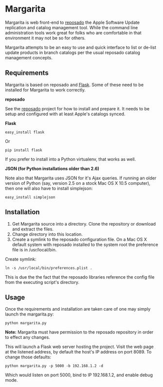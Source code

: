 Margarita
=========

Margarita is web front-end to [reposado](http://github.com/wdas/reposado) the Apple Software Update replication and catalog management tool. While the command line administration tools work great for folks who are comfortable in that environment it may not be so for others.

Margarita attempts to be an easy to use and quick interface to list or de-list update products in branch catalogs per the usual reposado catalog management concepts.

Requirements
------------

Margarita is based on reposado and [Flask](http://flask.pocoo.org/). Some of these need to be installed for Margarita to work correctly.

**reposado**

See the [reposado](http://github.com/wdas/reposado) project for how to install and prepare it. It needs to be setup and configured with at least Apple's catalogs synced.

**Flask**

    easy_install flask

Or

    pip install flask

If you prefer to install into a Python virtualenv, that works as well.

**JSON (for Python installations older than 2.6)**

Note also that Margarita uses JSON for it's Ajax queries. If running an older version of Python (say, version 2.5 on a stock Mac OS X 10.5 computer), then one will also have to install simplejson:

    easy_install simplejson

Installation
------------

1. Get Margarita source into a directory. Clone the repository or download and extract the files.
2. Change directory into this location.
3. Create a symlink to the reposado configuration file. On a Mac OS X default system with reposado installed to the system root the preference file is in /usr/local/bin.

Create symlink:

    ln -s /usr/local/bin/preferences.plist .

This is due the the fact that the reposado libraries reference the config file from the executing script's directory.

Usage
-----

Once the requirements and installation are taken care of one may simply launch the margarita.py:

    python margarita.py

**Note:** Margarita must have permission to the reposado repository in order to effect any changes.

This will launch a Flask web server hosting the project. Visit the web page at the listened address, by default the host's IP address on port 8089. To change those defaults:

    python margarita.py -p 5000 -b 192.168.1.2 -d

Which would listen on port 5000, bind to IP 192.168.1.2, and enable debug mode.